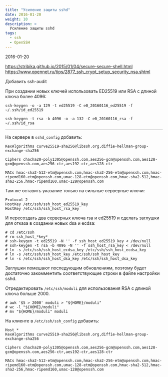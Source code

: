 ```yaml
---
title: "Усиление защиты sshd"
date: 2016-01-20
weight: 10
description: >
  Усиление защиты sshd
tags:
  - ssh
  - OpenSSH
---
```


2016-01-20

https://stribika.github.io/2015/01/04/secure-secure-shell.html
https://www.opennet.ru/tips/2877_ssh_crypt_setup_security_nsa.shtml

Добавить ssh-audit

При создании новых ключей использовать ED25519 или RSA с длиной ключа более 4096:
```
ssh-keygen -o -a 129 -t ed25519 -C e0_20160116_ed25519 -f ~/.ssh/id_ed25519
```
```
ssh-keygen -t rsa -b 4096 -o -a 132 -C e0_20160116_rsa -f ~/.ssh/id_rsa
```
--------------------------------------------------------------------------------
На сервере в `sshd_config` добавить:
```
KexAlgorithms curve25519-sha256@libssh.org,diffie-hellman-group-exchange-sha256

Ciphers chacha20-poly1305@openssh.com,aes256-gcm@openssh.com,aes128-gcm@openssh.com,aes256-ctr,aes192-ctr,aes128-ctr

MACs hmac-sha2-512-etm@openssh.com,hmac-sha2-256-etm@openssh.com,hmac-ripemd160-etm@openssh.com,umac-128-etm@openssh.com,hmac-sha2-512,hmac-sha2-256,hmac-ripemd160,umac-128@openssh.com
```
Там же оставить указание только на сильные серверные ключи:
```
Protocol 2
HostKey /etc/ssh/ssh_host_ed25519_key
HostKey /etc/ssh/ssh_host_rsa_key
```
И пересоздать два серверных ключа rsa и ed25519 и сделать заглушки для отказа в создании новых dsa и ecdsa:
```
# cd /etc/ssh
# rm ssh_host_*key*
# ssh-keygen -t ed25519 -N '' -f ssh_host_ed25519_key < /dev/null
# ssh-keygen -t rsa -b 4096 -N '' -f ssh_host_rsa_key < /dev/null
# ln -s /etc/ssh/ssh_host_ecdsa_key /etc/ssh/ssh_host_ecdsa_key
# ln -s /etc/ssh/ssh_host_key /etc/ssh/ssh_host_key
# ln -s /etc/ssh/ssh_host_dsa_key /etc/ssh/ssh_host_dsa_key
```
Заглушки помешают последующим обновлениям, поэтому будет достаточно закомментить соответствующие строки в файле настройки sshd.

Отредактировать `/etc/ssh/moduli` для использования RSA с длиной ключа больше 2000.
```
# awk '$5 > 2000' moduli > "${HOME}/moduli"
# wc -l "${HOME}/moduli"
# mv "${HOME}/moduli" moduli
```

На клиенте в `/etc/ssh/ssh_config` добавить:
```
Host *
KexAlgorithms curve25519-sha256@libssh.org,diffie-hellman-group-exchange-sha256

Ciphers chacha20-poly1305@openssh.com,aes256-gcm@openssh.com,aes128-gcm@openssh.com,aes256-ctr,aes192-ctr,aes128-ctr

MACs hmac-sha2-512-etm@openssh.com,hmac-sha2-256-etm@openssh.com,hmac-ripemd160-etm@openssh.com,umac-128-etm@openssh.com,hmac-sha2-512,hmac-sha2-256,hmac-ripemd160,umac-128@openssh.com
```

